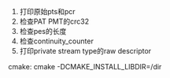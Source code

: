 1. 打印原始pts和pcr
2. 检查PAT PMT的crc32
3. 检查pes的长度
4. 检查continuity_counter
5. 打印private stream type的raw descriptor


cmake:
cmake -DCMAKE_INSTALL_LIBDIR=/dir
